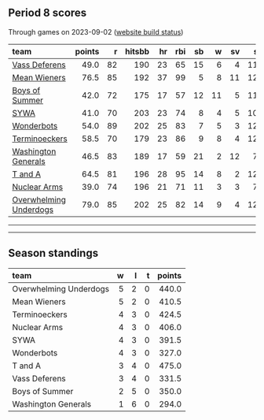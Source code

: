 

## Period 8 scores

Through games on 2023-09-02 ([website build status](https://github.com/brian-bot/pl-site/actions))


|team                   | points|  r| hitsbb| hr| rbi| sb|  w| sv|  so|   era|  whip|
|:----------------------|------:|--:|------:|--:|---:|--:|--:|--:|---:|-----:|-----:|
|[Vass Deferens](./vassdeferens)|   49.0| 82|    190| 23|  65| 15|  6|  4| 114| 3.903| 1.345|
|[Mean Wieners](./meanwieners)|   76.5| 85|    192| 37|  99|  5|  8| 11| 125| 3.548| 1.067|
|[Boys of Summer](./boysofsummer)|   42.0| 72|    175| 17|  57| 12| 11|  5| 116| 4.610| 1.341|
|[SYWA](./sywa)         |   41.0| 70|    203| 23|  74|  8|  4|  5| 100| 5.017| 1.389|
|[Wonderbots](./wonderbots)|   54.0| 89|    202| 25|  83|  7|  5|  3| 123| 5.100| 1.325|
|[Terminoeckers](./terminoeckers)|   58.5| 70|    179| 23|  86|  9|  8|  4| 120| 3.355| 1.027|
|[Washington Generals](./washingtongenerals)|   46.5| 83|    189| 17|  59| 21|  2| 12|  72| 4.192| 1.274|
|[T and A](./tanda)     |   64.5| 81|    196| 28|  95| 14|  8|  2| 123| 3.846| 1.307|
|[Nuclear Arms](./nucleararms)|   39.0| 74|    196| 21|  71| 11|  3|  3|  78| 4.677| 1.228|
|[Overwhelming Underdogs](./overwhelmingunderdogs)|   79.0| 85|    202| 25|  82| 14|  9|  4| 129| 3.356| 1.169|

* * *
* * *

## Season standings


|team                   |  w|  l|  t| points|
|:----------------------|--:|--:|--:|------:|
|Overwhelming Underdogs |  5|  2|  0|  440.0|
|Mean Wieners           |  5|  2|  0|  410.5|
|Terminoeckers          |  4|  3|  0|  424.5|
|Nuclear Arms           |  4|  3|  0|  406.0|
|SYWA                   |  4|  3|  0|  391.5|
|Wonderbots             |  4|  3|  0|  327.0|
|T and A                |  3|  4|  0|  475.0|
|Vass Deferens          |  3|  4|  0|  331.5|
|Boys of Summer         |  2|  5|  0|  350.0|
|Washington Generals    |  1|  6|  0|  294.0|


